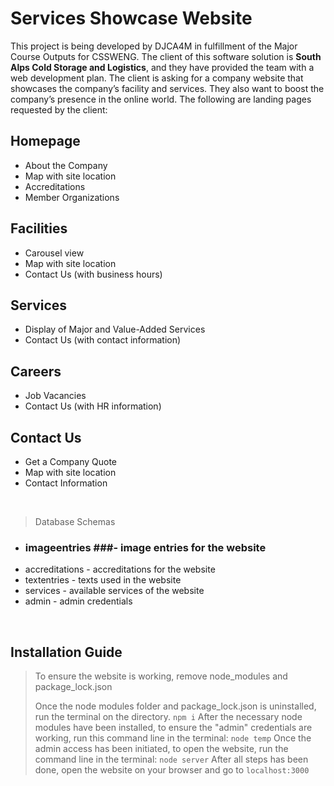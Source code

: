 
# Services Showcase Website 

This project is being developed by DJCA4M in fulfillment of the Major Course Outputs for CSSWENG. 
The client of this software solution is **South Alps Cold Storage and Logistics**, and they have provided
the team with a web development plan. The client is asking for a company website that showcases the company’s 
facility and services. They also want to boost the company’s presence in the online world. 
The following are landing pages requested by the client: <br>

## Homepage
+ About the Company
+ Map with site location
+ Accreditations
+ Member Organizations

## Facilities
+ Carousel view 
+ Map with site location
+ Contact Us (with business hours)

## Services
+ Display of Major and Value-Added Services
+ Contact Us (with contact information)

## Careers
+ Job Vacancies
+ Contact Us (with HR information)

## Contact Us
+ Get a Company Quote
+ Map with site location
+ Contact Information

<br>

> Database Schemas
+ ### imageentries ###- image entries for the website
+ accreditations - accreditations for the website
+ textentries - texts used in the website
+ services - available services of the website
+ admin - admin credentials

  
<br>

## Installation Guide
> To ensure the website is working, remove node_modules and package_lock.json
>
> Once the node modules folder and package_lock.json is uninstalled, run the terminal on the directory.
``` npm i ```
> After the necessary node modules have been installed, to ensure the "admin" credentials are working, run this command line in the terminal:
``` node temp ```
> Once the admin access has been initiated, to open the website, run the command line in the terminal:
``` node server ```
> After all steps has been done, open the website on your browser and go to  ``` localhost:3000 ```
